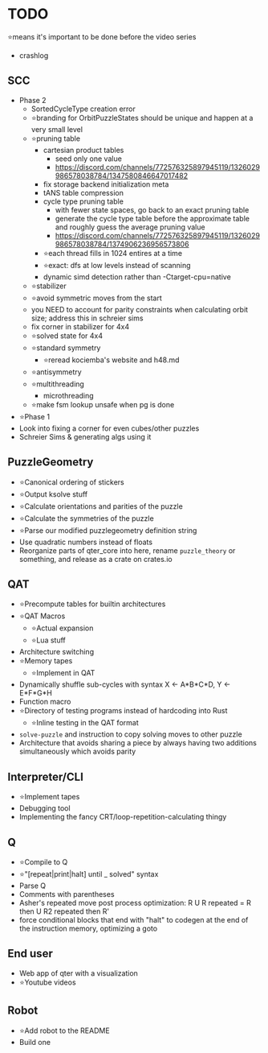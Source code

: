 <!-- cspell:disable -->

# TODO

⭐means it's important to be done before the video series

- crashlog

## SCC

- Phase 2
  - SortedCycleType creation error
  - ⭐branding for OrbitPuzzleStates should be unique and happen at a very small level
  - ⭐pruning table
    - cartesian product tables
      - seed only one value
      - <https://discord.com/channels/772576325897945119/1326029986578038784/1347580846647017482>
    - fix storage backend initialization meta
    - tANS table compression
    - cycle type pruning table
      - with fewer state spaces, go back to an exact pruning table
      - generate the cycle type table before the approximate table and roughly guess the average pruning value
      - <https://discord.com/channels/772576325897945119/1326029986578038784/1374906236956573806>
    - ⭐each thread fills in 1024 entires at a time
    - ⭐exact: dfs at low levels instead of scanning
    - dynamic simd detection rather than -Ctarget-cpu=native
  - ⭐stabilizer
  - ⭐avoid symmetric moves from the start
  - you NEED to account for parity constraints when calculating orbit size; address this in schreier sims
  - fix corner in stabilizer for 4x4
  - ⭐solved state for 4x4
  - ⭐standard symmetry
    - ⭐reread kociemba's website and h48.md
  - ⭐antisymmetry
  - ⭐multithreading
    - microthreading
  - ⭐make fsm lookup unsafe when pg is done
- ⭐Phase 1
- Look into fixing a corner for even cubes/other puzzles
- Schreier Sims & generating algs using it

## PuzzleGeometry

- ⭐Canonical ordering of stickers
- ⭐Output ksolve stuff
- ⭐Calculate orientations and parities of the puzzle
- ⭐Calculate the symmetries of the puzzle
- ⭐Parse our modified puzzlegeometry definition string
- Use quadratic numbers instead of floats
- Reorganize parts of qter_core into here, rename `puzzle_theory` or something, and release as a crate on crates.io

## QAT

- ⭐Precompute tables for builtin architectures
- ⭐QAT Macros
  - ⭐Actual expansion
  - ⭐Lua stuff
- Architecture switching
- ⭐Memory tapes
  - ⭐Implement in QAT
- Dynamically shuffle sub-cycles with syntax X ← A\*B\*C\*D, Y ← E\*F\*G\*H
- Function macro
- ⭐Directory of testing programs instead of hardcoding into Rust
  - ⭐Inline testing in the QAT format
- `solve-puzzle` and instruction to copy solving moves to other puzzle
- Architecture that avoids sharing a piece by always having two additions simultaneously which avoids parity

## Interpreter/CLI

- ⭐Implement tapes
- Debugging tool
- Implementing the fancy CRT/loop-repetition-calculating thingy

## Q

- ⭐Compile to Q
- ⭐"[repeat|print|halt] until _ solved" syntax
- Parse Q
- Comments with parentheses
- Asher's repeated move post process optimization: R U R repeated = R then U R2 repeated then R'
- force conditional blocks that end with "halt" to codegen at the end of the instruction memory, optimizing a goto

## End user

- Web app of qter with a visualization
- ⭐Youtube videos

## Robot

- ⭐Add robot to the README
- Build one
